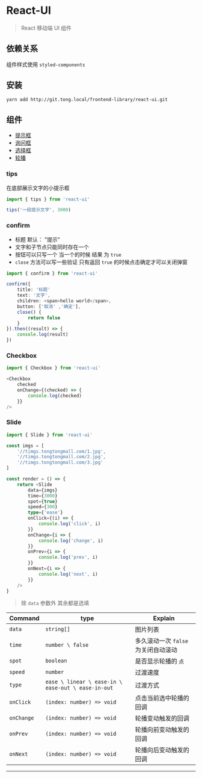 
# React-UI

> React 移动端 UI 组件

## 依赖关系

组件样式使用 `styled-components` 

## 安装

```bash
yarn add http://git.tong.local/frontend-library/react-ui.git
```

## 组件

* [提示框](#tips)
* [询问框](#confirm)
* [选择框](#checkbox)
* [轮播](#slide)

### tips 

在底部展示文字的小提示框

```typescript
import { tips } from 'react-ui'

tips('一段提示文字', 3000)
```

### confirm

* 标题 默认： "提示"
* 文字和子节点只能同时存在一个
* 按钮可以只写一个 当一个的时候 结果 为 `true`
* `close` 方法可以写一些验证 只有返回 `true` 的时候点击确定才可以关闭弹窗

```typescript
import { confirm } from 'react-ui'

confirm({
    title: '标题'
    text: '文字',
    children: <span>hello world</span>,
    button: ['取消' ,'确定'],
    close() {
        return false
    }
}).then((result) => {
    console.log(result)
})
```

### Checkbox

```typescript
import { Checkbox } from 'react-ui'

<Checkbox
    checked
    onChange={(checked) => {
        console.log(checked)
    }}
/>
```

### Slide


```typescript
import { Slide } from 'react-ui'

const imgs = [
    '//timgs.tongtongmall.com/1.jpg',
    '//timgs.tongtongmall.com/2.jpg',
    '//timgs.tongtongmall.com/3.jpg'
]

const render = () => {
    return <Slide
        data={imgs}
        time={3000}
        spot={true}
        speed={300}
        type={'ease'}
        onClick={(i) => {
            console.log('click', i)
        }}
        onChange={i => {
            console.log('change', i)
        }}
        onPrev={i => {
            console.log('prev', i)
        }}
        onNext={i => {
            console.log('next', i)
        }}
    />
}
```

> 除 `data` 参数外 其余都是选填

| Command        | type                      | Explain                                   |
| -------------  | -------------             | -------------                             |
| `data`         | `string[] `               | 图片列表                                   |
| `time`         | `number \ false`          | 多久滚动一次 `false` 为关闭自动滚动           |
| `spot`         | `boolean`                 | 是否显示轮播的 `点`                         |
| `speed`        | `number`                  | 过渡速度                                   |
| `type`         | `ease \ linear \ ease-in \ ease-out \ ease-in-out` | 过渡方式           |
| `onClick`      | `(index: number) => void` | 点击当前选中轮播的回调                        |
| `onChange`     | `(index: number) => void` | 轮播变动触发的回调                           |
| `onPrev`       | `(index: number) => void` | 轮播向前变动触发的回调                        |
| `onNext`       | `(index: number) => void` | 轮播向后变动触发的回调                        |


---